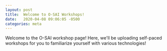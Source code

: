 ```yaml
---
layout: post
title:  Welcome to O-SAI Workshops!
date:   2020-04-08 09:06:05 -0500
categories: meta
---
```


Welcome to the O-SAI workshop page! Here, we'll be uploading self-paced workshops for you to familiarize yourself with various technologies!